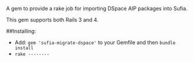 A gem to provide a rake job for importing DSpace AIP packages into Sufia.

This gem supports both Rails 3 and 4.

##Installing:

* Add: ```gem 'sufia-migrate-dspace'``` to your Gemfile and then ```bundle install```
* ```rake -------- ```


